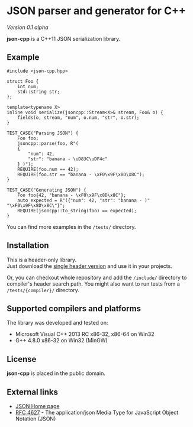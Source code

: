 # JSON parser and generator for C++

*Version 0.1 alpha*

**json-cpp** is a C++11 JSON serialization library.

## Example

    #include <json-cpp.hpp>

    struct Foo {
        int num;
        std::string str;
    };

    template<typename X>
    inline void serialize(jsoncpp::Stream<X>& stream, Foo& o) {
        fields(o, stream, "num", o.num, "str", o.str);
    }

    TEST_CASE("Parsing JSON") {
        Foo foo;
        jsoncpp::parse(foo, R"(
        {
            "num": 42,
            "str": "banana - \uD83C\uDF4c"
        } )");
        REQUIRE(foo.num == 42);
        REQUIRE(foo.str == "banana - \xF0\x9F\x8D\x8C");
    }

    TEST_CASE("Generating JSON") {
        Foo foo{42, "banana - \xF0\x9F\x8D\x8C"};
        auto expected = R"({"num": 42, "str": "banana - )" "\xF0\x9F\x8D\x8C\"}";
        REQUIRE(jsoncpp::to_string(foo) == expected);
    }

You can find more examples in the `/tests/` directory.

## Installation

This is a header-only library.  
Just download the [single header version](https://raw.github.com/ascheglov/json-cpp/master/single_include/json-cpp.hpp) and use it in your projects.

Or, you can checkout whole repository and add the `/include/` directory to compiler's header search path.
You might also want to run tests from a `/tests/{compiler}/` directory.

## Supported compilers and platforms

The library was developed and tested on:

* Microsoft Visual C++ 2013 RC x86-32, x86-64 on Win32  
* G++ 4.8.0 x86-32 on Win32 (MinGW)  

## License

**json-cpp** is placed in the public domain.

## External links

* [JSON Home page](http://www.json.org/)
* [RFC 4627](http://www.ietf.org/rfc/rfc4627.txt) - The application/json Media Type for JavaScript Object Notation (JSON)
